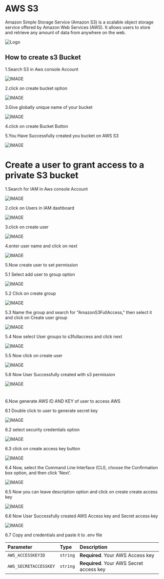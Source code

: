 
# AWS S3

Amazon Simple Storage Service (Amazon S3) is a scalable object storage service offered by Amazon Web Services (AWS). It allows users to store and retrieve any amount of data from anywhere on the web.

![Logo](https://tse3.mm.bing.net/th?id=OIP.wpfti_sRSXAyNs0ivZGtqQHaCj&pid=Api&P=0&h=180)


## How to create s3 Bucket

1.Search S3 in Aws console Account

![IMAGE](https://res.cloudinary.com/dnxv21hr0/image/upload/v1712634804/aws/s3/igdenowqeoyp4bdtefv3.png)

2.click on create bucket option

![IMAGE](https://res.cloudinary.com/dnxv21hr0/image/upload/v1712634910/aws/s3/etlpgv4xf0jewfsdchbn.png)


3.Give globally unique name of your bucket

![IMAGE](https://res.cloudinary.com/dnxv21hr0/image/upload/v1712635034/aws/s3/y1mz2wuxtdl4cpai5n3q.png)


4.click on create Bucket Button

5.You Have Successfully created you bucket on AWS S3

![IMAGE](https://res.cloudinary.com/dnxv21hr0/image/upload/v1712635172/aws/s3/norrjsvvpc16tsvkiqom.png)



#
# Create a user to grant access to a private S3 bucket

1.Search for IAM in Aws console Account

![IMAGE](https://res.cloudinary.com/dnxv21hr0/image/upload/v1712635630/aws/s3/ciw17qhvyxhkzrp6tb5u.png)

2.click on Users in IAM dashboard

![IMAGE](https://res.cloudinary.com/dnxv21hr0/image/upload/v1712635718/aws/s3/k2xlbqniul9fzejvf7k5.png)


3.click on create user

![IMAGE](https://res.cloudinary.com/dnxv21hr0/image/upload/v1712635798/aws/s3/t7pmg4hfrj0wwsu4gej4.png)


4.enter user name and click on next

![IMAGE](https://res.cloudinary.com/dnxv21hr0/image/upload/v1712635884/aws/s3/cilbdp1ortsrsqiizwzq.png)



5.Now create user to set permission

5.1 Select add user to group option

![IMAGE](https://res.cloudinary.com/dnxv21hr0/image/upload/v1712636126/aws/s3/zbkxcn3cwgengbdm1806.png)

5.2 Click on create group

![IMAGE](https://res.cloudinary.com/dnxv21hr0/image/upload/v1712636189/aws/s3/tk0wpj86um3ixqw4igqm.png)

5.3 Name the group and search for "AmazonS3FullAccess," then select it and click on Create user group

![IMAGE](https://res.cloudinary.com/dnxv21hr0/image/upload/v1712636308/aws/s3/jhlnitj0xiqapi0xkeaz.png)


5.4 Now select User groups to s3fullaccess and click next

![IMAGE](https://res.cloudinary.com/dnxv21hr0/image/upload/v1712636509/aws/s3/eeu0bttdtyuhxvbhisnv.png)

5.5 Now click on create user

![IMAGE](https://res.cloudinary.com/dnxv21hr0/image/upload/v1712636591/aws/s3/gystogpufi1w2msdzmz2.png)

5.6 Now  User Successfully created with s3 permission

![IMAGE](https://res.cloudinary.com/dnxv21hr0/image/upload/v1712636591/aws/s3/gystogpufi1w2msdzmz2.png)


#
6.Now generate AWS ID AND KEY of user to access AWS

6.1 Double click to user to generate secret key

![IMAGE](https://res.cloudinary.com/dnxv21hr0/image/upload/v1712637105/aws/s3/msggj6jcgr6z3ybteuct.png)

6.2 select security credentials option 

![IMAGE](https://res.cloudinary.com/dnxv21hr0/image/upload/v1712637216/aws/s3/jpfpqlrfat1qsjicbcsk.png)

6.3 click on create access key button

![IMAGE](https://res.cloudinary.com/dnxv21hr0/image/upload/v1712637308/aws/s3/rbxoauyxjmdfpkrqqxwx.png)


6.4 Now, select the Command Line Interface (CLI), choose the Confirmation box option, and then click 'Next'.

![IMAGE](https://res.cloudinary.com/dnxv21hr0/image/upload/v1712637376/aws/s3/sthkytu8bj6cvzwluy7q.png)

6.5 Now you can leave description option and click on create create access key

![IMAGE](https://res.cloudinary.com/dnxv21hr0/image/upload/v1712637539/aws/s3/tfuzdhusleb8asifwjcl.png)

6.6 Now  User Successfully created AWS Access key and Secret access key

![IMAGE](https://res.cloudinary.com/dnxv21hr0/image/upload/v1712637680/aws/s3/epttoagh7uyihawcooiq.png)

6.7 Copy and credentials and paste it to .env file 


| Parameter | Type     | Description                |
| :-------- | :------- | :------------------------- |
| `AWS_ACCESSKEYID` | `string` | **Required**. Your AWS Access key |
| `AWS_SECRETACCESSKEY` | `string` | **Required**. Your AWS Secret access key |
